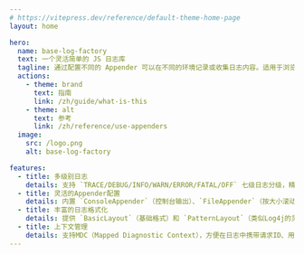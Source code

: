 ```yaml
---
# https://vitepress.dev/reference/default-theme-home-page
layout: home

hero:
  name: base-log-factory
  text: 一个灵活简单的 JS 日志库
  tagline: 通过配置不同的 Appender 可以在不同的环境记录或收集日志内容。适用于浏览器、NodeJS等环境。
  actions:
    - theme: brand
      text: 指南
      link: /zh/guide/what-is-this
    - theme: alt
      text: 参考
      link: /zh/reference/use-appenders
  image:
    src: /logo.png
    alt: base-log-factory

features:
  - title: 多级别日志
    details: 支持 `TRACE/DEBUG/INFO/WARN/ERROR/FATAL/OFF` 七级日志分级，精准控制日志输出粒度。
  - title: 灵活的Appender配置
    details: 内置 `ConsoleAppender`（控制台输出）、`FileAppender`（按大小滚动）和 `DateFileAppender`（按日期滚动），支持自定义Appender扩展。
  - title: 丰富的日志格式化
    details: 提供 `BasicLayout`（基础格式）和 `PatternLayout`（类似Log4j的灵活格式），支持自定义占位符。
  - title: 上下文管理
    details: 支持MDC（Mapped Diagnostic Context），方便在日志中携带请求ID、用户信息等上下文数据。
---
```


